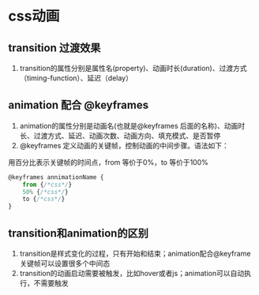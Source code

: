 # css动画

## transition 过渡效果

1. transition的属性分别是属性名(property)、动画时长(duration)、过渡方式（timing-function）、延迟（delay）


## animation 配合 @keyframes 

1. animation的属性分别是动画名(也就是@keyframes 后面的名称)、动画时长、过渡方式、延迟、动画次数、动画方向、填充模式、是否暂停
2. @keyframes 定义动画的关键帧，控制动画的中间步骤。语法如下：

用百分比表示关键帧的时间点，from 等价于0%，to 等价于100%

```js
@keyframes annimationName {
    from {/*css*/}
    50% {/*css*/}
    to {/*css*/}
}
```


## transition和animation的区别

1. transition是样式变化的过程，只有开始和结束；animation配合@keyframe关键帧可以设置很多个中间态
2. transition的动画启动需要被触发，比如hover或者js；animation可以自动执行，不需要触发